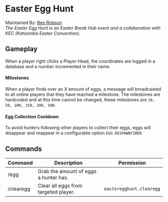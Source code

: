 # Easter Egg Hunt
Maintained By: [Ben Robson](https://github.com/benrobson) <br>
<i>The Easter Egg Hunt is an Easter Break Hub event and a collaboration with KEC (Katoomba Easter Convention).</i>

## Gameplay
When a player right clicks a Player Head, the coordinates are logged in a database and a number incremented in their name.

#### Milestones
When a player finds over an X amount of eggs, a message will broadcasted to all online players that they have reached a milestone.
The milestones are hardcoded and at this time cannot be changed, these milestones are `10, 50, 100, 150, 200, 500`.

#### Egg Collection Cooldown
To avoid hunters following other players to collect their eggs, eggs will disappear and reappear in a configurable option `EGG.RESPAWNTIMER`

## Commands
| Command        | Description                            | Permission                |
|----------------|----------------------------------------|---------------------------|
| /egg           | Grab the amount of eggs a hunter has. |                          |
| /clearegg      | Clear all eggs from targeted player.  | `easteregghunt.clearegg` |